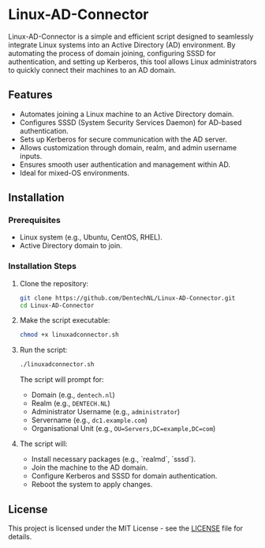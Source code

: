 # Linux-AD-Connector

Linux-AD-Connector is a simple and efficient script designed to seamlessly integrate Linux systems into an Active Directory (AD) environment. By automating the process of domain joining, configuring SSSD for authentication, and setting up Kerberos, this tool allows Linux administrators to quickly connect their machines to an AD domain.

## Features
- Automates joining a Linux machine to an Active Directory domain.
- Configures SSSD (System Security Services Daemon) for AD-based authentication.
- Sets up Kerberos for secure communication with the AD server.
- Allows customization through domain, realm, and admin username inputs.
- Ensures smooth user authentication and management within AD.
- Ideal for mixed-OS environments.

## Installation

### Prerequisites
- Linux system (e.g., Ubuntu, CentOS, RHEL).
- Active Directory domain to join.

### Installation Steps
1. Clone the repository:

   ```bash
   git clone https://github.com/DentechNL/Linux-AD-Connector.git
   cd Linux-AD-Connector
   ```

2. Make the script executable:

   ```bash
   chmod +x linuxadconnector.sh
   ```

3. Run the script:

   ```bash
   ./linuxadconnector.sh
   ```

   The script will prompt for:
   - Domain (e.g., `dentech.nl`)
   - Realm (e.g., `DENTECH.NL`)
   - Administrator Username (e.g., `administrator`)
   - Servername (e.g., `dc1.example.com`)
   - Organisational Unit (e.g., `OU=Servers,DC=example,DC=com`)

4. The script will:
   - Install necessary packages (e.g., \`realmd\`, \`sssd\`).
   - Join the machine to the AD domain.
   - Configure Kerberos and SSSD for domain authentication.
   - Reboot the system to apply changes.

## License
This project is licensed under the MIT License - see the [LICENSE](LICENSE.md) file for details.
